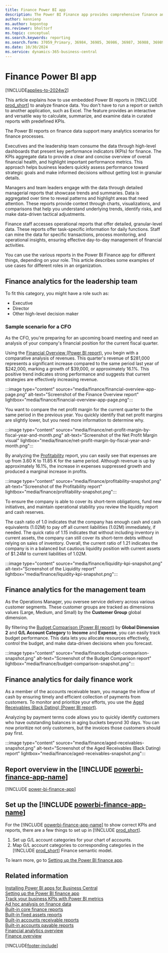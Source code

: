 ```yaml
---
title: Finance Power BI app
description: The Power BI Finance app provides comprehensive finance analytics to stakeholders at all levels of organizations.
author: kennienp
ms.author: kepontop
ms.reviewer: bholtorf
ms.topic: conceptual
ms.search.keywords: reporting
ms.search.form: 37059_Primary, 36984, 36985, 36986, 36987, 36988, 36989, 36990, 36991, 36992, 36993,36994, 36995, 36996, 36997
ms.date: 10/30/2024
ms.service: dynamics-365-business-central
---
```


# Finance Power BI app

[!INCLUDE[applies-to-2024w2](includes/applies-to-2024w2.md)]

This article explains how to use embedded Power BI reports in [!INCLUDE [prod_short](includes/prod_short.md)] to analyze finance data. You don't have to run a report or switch to another application, such as Excel. The feature provides an interactive and versatile way to calculate, summarize, and examine data in curated reports with predefined KPIs.

The Power BI reports on finance data support many analytics scenarios for finance processes.

Executives and the leadership team consume the data through high-level dashboards that present key performance indicators (KPIs) for finance. The KPIs aggregate data to provide a clear and concise overview of overall financial health, and highlight important performance metrics. This approach helps business leaders quickly assess performance toward strategic goals and make informed decisions without getting lost in granular details.

Managers and team leaders engage with the data through detailed managerial reports that showcase trends and summaries. Data is aggregated over time to reveal patterns and highlight areas that need attention. These reports provide context through charts, visualizations, and comparisons that help you understand underlying trends, identify risks, and make data-driven tactical adjustments.

Finance staff accesses operational reports that offer detailed, granular-level data. These reports offer task-specific information for daily functions. Staff can mine the data for specific transactions, process monitoring, and operational insights, ensuring effective day-to-day management of financial activities.

You can use the various reports in the Power BI Finance app for different things, depending on your role. This article describes some examples of use cases for different roles in an organization.

## Finance analytics for the leadership team

To fit this category, you might have a role such as:

- Executive
- Director
- Other high-level decision maker

### Sample scenario for a CFO

As the CFO, you're preparing for an upcoming board meeting and need an analysis of your company's financial position for the current fiscal quarter.

Using the [Financial Overview (Power BI report)](finance-powerbi-financial-overview.md), you begin with a comparative analysis of revenues. This quarter's revenue of $281,000 represents a significant increase compared to the same period last year of $242,000, marking a growth of $39,000, or approximately 16.1%. This positive trend indicates strong performance and suggests that current strategies are effectively increasing revenue.

:::image type="content" source="media/finance/financial-overview-app-page.png" alt-text="Screenshot of the Finance Overview report" lightbox="media/finance/financial-overview-app-page.png":::

You want to compare the net profit margin for the current quarter to the same period in the previous year. You quickly identify that net profit margins are slightly lower, but you need more information to determine why.

:::image type="content" source="media/finance/net-profit-margin-by-fiscal-year-and-month.png" alt-text="Screenshot of the Net Profit Margin visual" lightbox="media/finance/net-profit-margin-by-fiscal-year-and-month.png":::

By analyzing the [Profitability](finance-powerbi-profitability.md) report, you can easily see that expenses are up from 3.60 K to 11.85 K for the same period. Although revenue is up by approximately 16.1%, the increase in expenses suppressed growth and produced a marginal increase in profits.

:::image type="content" source="media/finance/profitability-snapshot.png" alt-text="Screenshot of the Profitability report" lightbox="media/finance/profitability-snapshot.png":::

To ensure the company is able to cover its short-term obligations, fund new initiatives, and maintain operational stability you review the liquidity report and cash reserves.

The cash ratio of 1.0 indicates that the company has enough cash and cash equivalents (1.02M) to pay off all current liabilities (1.02M) immediately, if needed. The quick ratio of 1.15 indicates that without including inventory in current assets, the company can still cover its short-term debts without relying on sales of inventory. Overall, the current ratio of 1.21 indicates the company is in a balanced but cautious liquidity position with current assets of $1.24M to current liabilities of 1.02M.

:::image type="content" source="media/finance/liquidity-kpi-snapshot.png" alt-text="Screenshot of the Liquidity report" lightbox="media/finance/liquidity-kpi-snapshot.png":::

## Finance analytics for the management team

As the Operations Manager, you oversee service delivery across various customer segments. These customer groups are tracked as dimensions values (Large, Medium, and Small) by the **Customer Group** global dimension.

By filtering the [Budget Comparison (Power BI report)](finance-powerbi-budget-comparison.md) by **Global Dimension 2** and **G/L Account Category** to **Income** and **Expense**, you can easily track budget performance. This data lets you allocate resources effectively, control the budget, and make data-driven decisions when you forecast.

:::image type="content" source="media/finance/budget-comparison-snapshot.png" alt-text="Screenshot of the Budget Comparison report" lightbox="media/finance/budget-comparison-snapshot.png":::

## Finance analytics for daily finance work

As a member of the accounts receivable team, you manage the inflow of cash by ensuring timely and efficient collection of payments from customers. To monitor and prioritize your efforts, you use the [Aged Receivables (Back Dating) (Power BI report)](finance-powerbi-aged-receivables-back-dating.md).

Analyzing by payment terms code allows you to quickly identify customers who have outstanding balances in aging buckets beyond 30 days. You can now prioritize not only customers, but the invoices those customers should pay first.

:::image type="content" source="media/finance/aged-receivables-snapshot.png" alt-text="Screenshot of the Aged Receivables (Back Dating) report" lightbox="media/finance/aged-receivables-snapshot.png":::

## Report overview in the [!INCLUDE [powerbi-finance-app-name](includes/power-bi-finance-app-name.md)]

[!INCLUDE [power-bi-finance-app](includes/power-bi-finance-app.md)]

## Set up the [!INCLUDE [powerbi-finance-app-name](includes/power-bi-finance-app-name.md)]

For the [!INCLUDE [powerbi-finance-app-name](includes/power-bi-finance-app-name.md)] to show correct KPIs and reports, there are a few things to set up in [!INCLUDE [prod_short](includes/prod_short.md)].

1. Set up G/L account categories for your chart of accounts.
1. Map G/L account categories to corresponding categories in the [!INCLUDE [prod_short](includes/powerbi-name.md)] Finance semantic model.

To learn more, go to [Setting up the Power BI finance app](finance-powerbi-app-setup.md).

## Related information

[Installing Power BI apps for Business Central](across-powerbi-install-business-central-apps.md)  
[Setting up the Power BI finance app](finance-powerbi-app-setup.md)  
[Track your business KPIs with Power BI metrics](track-kpis-with-power-bi-metrics.md)  
[Ad hoc analysis on finance data](ad-hoc-analysis-finance.md)  
[Built-in core finance reports](finance-reports.md)  
[Built-in fixed assets reports](fa-reports.md)  
[Built-in accounts receivable reports](receivables-reports.md)  
[Built-in accounts payable reports](payables-reports.md)  
[Financial analytics overview](bi.md)  
[Finance overview](finance.md)  

[!INCLUDE[footer-include](includes/footer-banner.md)]
